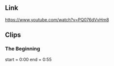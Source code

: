 ## Link
https://www.youtube.com/watch?v=PQ076dVvHm8

## Clips

### The Beginning
start = 0:00
end = 0:55